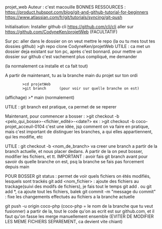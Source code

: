 projet_web
Auteur : c'est macouille
BONNES RESSOURCES : https://product.hubspot.com/blog/git-and-github-tutorial-for-beginners
                    https://www.atlassian.com/fr/git/tutorials/syncing/git-push

Initialisation:
Installer github cli https://github.com/cli/cli
aller sur https://github.com/CodyneKen/projetWeb  (FACULTATIF)

Sur pc:
aller dans le dossier on on veut mettre le repo (la ou tu mes tout tes dossies github)
            >gh repo clone CodyneKen/projetWeb
UTILE : ca met un dossier deja existant sur ton pc, après c'est bonnard.
        pour mettre un dossier sur github c'est vachement plus compliqué, me demander
        
(la normalement ca installe et ca fait tout)

<FACULTATIF>
A partir de maintenant, tu as la branche main du projet sur ton ordi

            >cd projetWeb
            >git branch      (pour voir sur quelle branche on est)
(affichage) >* main          (normalement)

UTILE : git branch est pratique, ca permet de se reperer 

Maintenant, pour commencer a bosser :
            >git checkout -b <pelo_qui_bosse>-<fichier_edité>-<date?>
            ex : >git checkout -b coco-projet_acceuil-0104
            c'est une idée, jsp comment on va faire en pratique, mais c'est important de distinguer les branches, a qui elles appartiennent, qui les modifie, etc
            
UTILE : git checkout -b <nom_de_branch> va creer une branch a partir de la branch actuelle, et nous placer dedans. A partir de la on peut bosser, modifier les fichiers, et tt. IMPORTANT : avoir fais git branch avant pour savoir ds quelle branche on est, psq la branche se fais pas forcement depuis main
</FACULTATIF>

POUR BOSSER
git status : permet  de voir quels fichiers on étés modifiés, lesquels sont trackés
git add <nom_fichier> : ajoute des fichiers au trackage(suivi des modifs de fichiers), je fais tout le temps git add . ou git add *, ca ajoute tout les fichiers, balek
git commit -m "message du commit" : fixe les changements effectués au fichiers a la branche actuelle

git push -u origin coco-php (coco-php = le nom de la branche que tu veut fusionner)
a partir de la, tout le code qu'on as ecrit est sur github.com, et il faut qu'on fasse les merge manuellement ensemble
(EVITER DE MODIFIER LES MEME FICHIERS SEPAREMENT, ca devient vite chiant)
 
